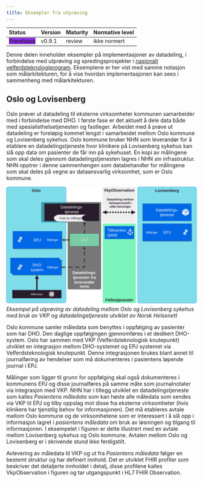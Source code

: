 ```yaml
---
title: Eksempler fra utprøving
---
```


| Status           | Version | Maturity | Normative level |
| :--------------- | :------ | :------- | :-------------- |
| <span style="background-color:BlueViolet">Prerelease</span>  | v0.9.1 | review | ikke normert |

Denne delen inneholder eksempler på implementasjoner av datadeling, i forbindelse med utprøving og spredingsprosjekter i [nasjonalt velferdsteknologiprogram](https://www.helsedirektoratet.no/tema/velferdsteknologi/velferdsteknologi). Eksemplene er her vist med samme notasjon som målarkitekturen, for å vise hvordan implementasjonen kan sees i sammenheng med målarkitekturen.  

## Oslo og Lovisenberg

Oslo prøver ut datadeling til eksterne virksomheter kommunen samarbeider med i forbindelse med DHO. I første fase er det aktuelt å dele data både med spesialisthelsetjenesten og fastleger. Arbeidet med å prøve ut datadeling er foreløpig kommet lengst i samarbeidet mellom Oslo kommune og Lovisenberg sykehus. Oslo kommune bruker NHN som leverandør for å etablere en datadelingstjeneste hvor klinikere på Lovisenberg sykehus kan slå opp data om pasienter de får inn på sykehuset. En kopi av målingene som skal deles gjennom datadelingstjenesten lagres i NHN sin infrastruktur. NHN opptrer i denne sammenhengen som databehandler for målingene som skal deles på vegne av dataansvarlig virksomhet, som er Oslo kommune.  

[![Datadeling utprøving i Oslo](../img/eksempel-oslo.svg)](../img/eksempel-oslo.svg)
*Eksempel på utprøving av datadeling mellom Oslo og Lovisenberg sykehus med bruk av VKP og datadelingstjeneste utviklet av Norsk Helsenett*

Oslo kommune samler måledata som benyttes i oppfølging av pasienter som har DHO. Den daglige oppfølgingen gjennomføres i et dedikert DHO-system. Oslo har sammen med VKP (Velferdsteknologisk knutepunkt) utviklet en integrasjon mellom DHO-systemet og EPJ systemet via Velferdsteknologisk knutepunkt. Denne integrasjonen brukes blant annet til journalføring av hendelser som må dokumenteres i pasientens løpende journal i EPJ.  

Målinger som ligger til grunn for oppfølging skal også dokumenteres i kommunens EPJ og disse journalføres på samme måte som journalnotater via integrasjon med VKP. NHN har i tillegg utviklet en datadelingstjeneste som kalles *Pasientens måledata* som kan høste alle måledata som sendes via VKP til EPJ og tilby oppslag mot disse fra eksterne virksomheter (hvis klinikere har tjenstlig behov for informasjonen). Det må etableres avtale mellom Oslo kommune og de virksomhetene som er interessert i å slå opp i informasjon lagret i *pasientens måledata* om bruk av løsningen og tilgang til informasjonen. I eksempelet i figuren er dette illustrert med en avtale mellom Lovisenberg sykehus og Oslo kommune. Avtalen mellom Oslo og Lovisenberg er i skrivende stund ikke ferdigstilt.  

Avlevering av måledata til VKP og ut fra *Pasientens måledata* følger en bestemt struktur og har definert innhold. Det er utviklet FHIR profiler som beskriver det detaljerte innholdet i detalj, disse profilene kalles VkpObservation i figuren og tar utgangspunkt i HL7 FHIR Observation.  
